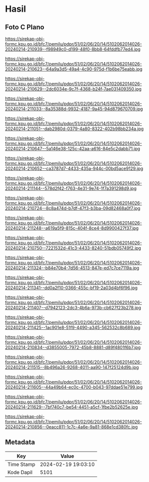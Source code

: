 # Hasil

## Foto C Plano

https://sirekap-obj-formc.kpu.go.id/bfc7/pemilu/pdpr/51/02/06/20/14/5102062014026-20240214-210939--f98949c0-d199-48f0-8bb8-64fddfb77ed4.jpg

https://sirekap-obj-formc.kpu.go.id/bfc7/pemilu/pdpr/51/02/06/20/14/5102062014026-20240214-210623--64a9a3d5-49a4-4c90-975d-f1b6be75eabb.jpg

https://sirekap-obj-formc.kpu.go.id/bfc7/pemilu/pdpr/51/02/06/20/14/5102062014026-20240214-210629--2dc6034e-9c7f-4368-b24f-7ae031409350.jpg

https://sirekap-obj-formc.kpu.go.id/bfc7/pemilu/pdpr/51/02/06/20/14/5102062014026-20240214-211033--8a35388d-9932-4187-9a45-94d879670709.jpg

https://sirekap-obj-formc.kpu.go.id/bfc7/pemilu/pdpr/51/02/06/20/14/5102062014026-20240214-211051--dab2980d-0379-4a80-8322-402b98bb234a.jpg

https://sirekap-obj-formc.kpu.go.id/bfc7/pemilu/pdpr/51/02/06/20/14/5102062014026-20240214-210647--5a146e38-125c-42aa-a616-84e5c2dabb71.jpg

https://sirekap-obj-formc.kpu.go.id/bfc7/pemilu/pdpr/51/02/06/20/14/5102062014026-20240214-210652--ca3787d7-4433-435a-944c-00bd5ace9129.jpg

https://sirekap-obj-formc.kpu.go.id/bfc7/pemilu/pdpr/51/02/06/20/14/5102062014026-20240214-211144--578d2f42-f763-4e31-9e74-1f7a391298d9.jpg

https://sirekap-obj-formc.kpu.go.id/bfc7/pemilu/pdpr/51/02/06/20/14/5102062014026-20240214-210724--8c8a474d-b7df-47f3-b3ba-09d82468a0f7.jpg

https://sirekap-obj-formc.kpu.go.id/bfc7/pemilu/pdpr/51/02/06/20/14/5102062014026-20240214-211248--a619a5f9-815c-404f-8ce4-8d9900427f37.jpg

https://sirekap-obj-formc.kpu.go.id/bfc7/pemilu/pdpr/51/02/06/20/14/5102062014026-20240214-210750--7221532d-41c3-4433-8240-51bdb05749f2.jpg

https://sirekap-obj-formc.kpu.go.id/bfc7/pemilu/pdpr/51/02/06/20/14/5102062014026-20240214-211324--b84e70b4-7d56-4513-847e-ed7c7ce7119a.jpg

https://sirekap-obj-formc.kpu.go.id/bfc7/pemilu/pdpr/51/02/06/20/14/5102062014026-20240214-211341--dd0a2f10-0366-455c-bf19-2a03d4bf6f96.jpg

https://sirekap-obj-formc.kpu.go.id/bfc7/pemilu/pdpr/51/02/06/20/14/5102062014026-20240214-211407--d7942123-2dc3-4b6a-973b-cb627f23b278.jpg

https://sirekap-obj-formc.kpu.go.id/bfc7/pemilu/pdpr/51/02/06/20/14/5102062014026-20240214-211425--1ac901e8-51f9-4490-a345-562532c8b689.jpg

https://sirekap-obj-formc.kpu.go.id/bfc7/pemilu/pdpr/51/02/06/20/14/5102062014026-20240214-210834--d3855005-7972-45b8-8881-d89f4801f6b7.jpg

https://sirekap-obj-formc.kpu.go.id/bfc7/pemilu/pdpr/51/02/06/20/14/5102062014026-20240214-211515--8b496a26-9268-4011-aa90-147f25124d9b.jpg

https://sirekap-obj-formc.kpu.go.id/bfc7/pemilu/pdpr/51/02/06/20/14/5102062014026-20240214-211605--44a49b64-ec0c-4700-b043-97ddae51e799.jpg

https://sirekap-obj-formc.kpu.go.id/bfc7/pemilu/pdpr/51/02/06/20/14/5102062014026-20240214-211629--7bf740c7-be54-4451-a5cf-1fbe2b52625e.jpg

https://sirekap-obj-formc.kpu.go.id/bfc7/pemilu/pdpr/51/02/06/20/14/5102062014026-20240214-210856--0eacc811-1c7c-4a6e-9a81-868e1cd380fc.jpg


## Metadata

| Key        | Value               |
| ---------- | ------------------- |
| Time Stamp | 2024-02-19 19:03:10 |
| Kode Dapil | 5101                |



